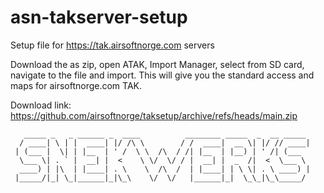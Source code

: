 # asn-takserver-setup
Setup file for https://tak.airsoftnorge.com servers

Download the as zip, open ATAK, Import Manager, select from SD card, navigate to the file and import.
This will give you the standard access and maps for airsoftnorge.com TAK.

Download link: https://github.com/airsoftnorge/taksetup/archive/refs/heads/main.zip






```
   _____ _   _ ______ _  ____          ________ _____  _  __ _____ 
  / ____| \ | |  ____| |/ /\ \        / /  ____|  __ \| |/ // ____|
 | (___ |  \| | |__  | ' /  \ \  /\  / /| |__  | |__) | ' /| (___  
  \___ \| . ` |  __| |  <    \ \/  \/ / |  __| |  _  /|  <  \___ \ 
  ____) | |\  | |____| . \    \  /\  /  | |____| | \ \| . \ ____) |
 |_____/|_| \_|______|_|\_\    \/  \/   |______|_|  \_\_|\_\_____/ 
